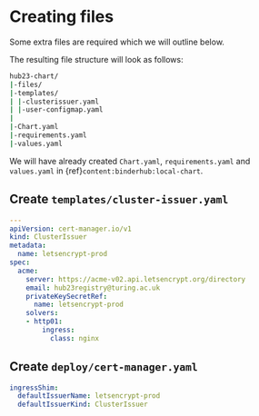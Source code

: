# Creating files

Some extra files are required which we will outline below.

The resulting file structure will look as follows:

```bash
hub23-chart/
|-files/
|-templates/
| |-clusterissuer.yaml
| |-user-configmap.yaml
|
|-Chart.yaml
|-requirements.yaml
|-values.yaml
```

We will have already created `Chart.yaml`, `requirements.yaml` and `values.yaml` in {ref}`content:binderhub:local-chart`.

## Create `templates/cluster-issuer.yaml`

```yaml
---
apiVersion: cert-manager.io/v1
kind: ClusterIssuer
metadata:
  name: letsencrypt-prod
spec:
  acme:
    server: https://acme-v02.api.letsencrypt.org/directory
    email: hub23registry@turing.ac.uk
    privateKeySecretRef:
      name: letsencrypt-prod
    solvers:
    - http01:
        ingress:
          class: nginx
```

## Create `deploy/cert-manager.yaml`

```yaml
ingressShim:
  defaultIssuerName: letsencrypt-prod
  defaultIssuerKind: ClusterIssuer
```
